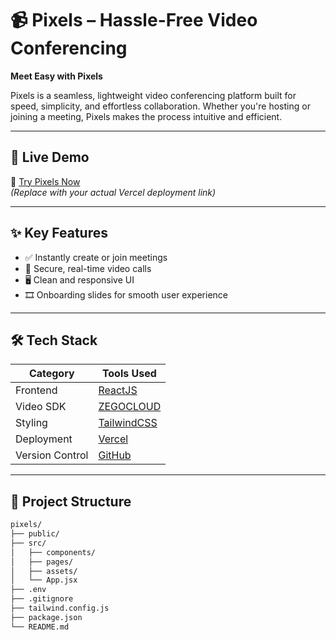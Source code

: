 # 📹 Pixels – Hassle-Free Video Conferencing

**Meet Easy with Pixels**

Pixels is a seamless, lightweight video conferencing platform built for speed, simplicity, and effortless collaboration. Whether you're hosting or joining a meeting, Pixels makes the process intuitive and efficient.

---

## 🚀 Live Demo

🔗 [Try Pixels Now](https://pixels-meet.vercel.app)  
*(Replace with your actual Vercel deployment link)*

---

## ✨ Key Features

- ✅ Instantly create or join meetings
- 🔐 Secure, real-time video calls
- 🖥️ Clean and responsive UI
- 🎞️ Onboarding slides for smooth user experience

---

## 🛠️ Tech Stack

| Category        | Tools Used                     |
|-----------------|--------------------------------|
| Frontend        | [ReactJS](https://react.dev/)  |
| Video SDK       | [ZEGOCLOUD](https://www.zegocloud.com/) |
| Styling         | [TailwindCSS](https://tailwindcss.com/) |
| Deployment      | [Vercel](https://vercel.com/)  |
| Version Control | [GitHub](https://github.com/)  |

---

## 📁 Project Structure

```bash
pixels/
├── public/
├── src/
│   ├── components/
│   ├── pages/
│   ├── assets/
│   └── App.jsx
├── .env
├── .gitignore
├── tailwind.config.js
├── package.json
└── README.md
